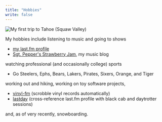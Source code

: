 ```yaml
---
title: "Hobbies"
write: false
---
```


![My first trip to Tahoe (Squaw Valley)](img/snowboarding-fade.jpg)

My hobbies include listening to music and going to shows

* [my last.fm profile][lastfm]
* [Sgt. Pepper's Strawberry Jam][pj], my music blog

watching professional (and occasionally college) sports

* Go Steelers, Ephs, Bears, Lakers, Pirates, Sixers, Orange, and Tiger

working out and hiking, working on toy software projects,

* [vinyl-fm][vfm] (scrobble vinyl records automatically)
* [lastday][lastday] (cross-reference last.fm profile with black cab and daytrotter sessions)


and, as of very recently, snowboarding.

[lastfm]: http://last.fm/user/StevoX
[pj]: http://peppersjam.com
[vfm]: http://srubin.github.io/vinyl-fm/
[lastday]: http://www.eecs.berkeley.edu/~srubin/toys/lastday/